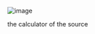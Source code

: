 ![image](https://github.com/user-attachments/assets/5ee62bef-de1b-4024-9cf2-cf866c7fd093)

the calculator of the source
